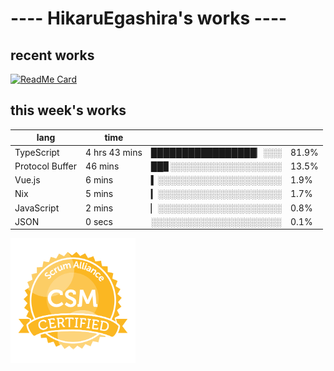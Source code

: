 # ---- HikaruEgashira's works ----

## recent works

[![ReadMe Card](https://github-readme-stats.vercel.app/api/pin/?username=twin-te&repo=twinte-front)](https://github.com/twin-te/twinte-front)

## this week's works

| lang            | time           |                       |        |
| --------------- | -------------- | --------------------- | ------ |
| TypeScript      | 4 hrs 43 mins  | █████████████████▏░░░ |  81.9% |
| Protocol Buffer | 46 mins        | ██▊░░░░░░░░░░░░░░░░░░ |  13.5% |
| Vue.js          | 6 mins         | ▍░░░░░░░░░░░░░░░░░░░░ |   1.9% |
| Nix             | 5 mins         | ▎░░░░░░░░░░░░░░░░░░░░ |   1.7% |
| JavaScript      | 2 mins         | ▏░░░░░░░░░░░░░░░░░░░░ |   0.8% |
| JSON            | 0 secs         | ░░░░░░░░░░░░░░░░░░░░░ |   0.1% |

<img src="./image/seal-csm.png" alt="" data-canonical-src="./image/seal-csm.png" width="200" height="200" />
